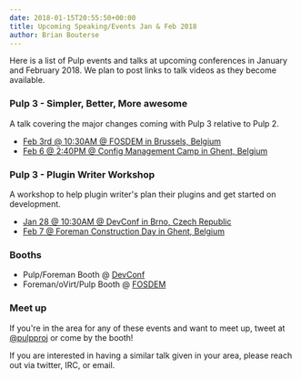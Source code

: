```yaml
---
date: 2018-01-15T20:55:50+00:00
title: Upcoming Speaking/Events Jan & Feb 2018
author: Brian Bouterse
---
```

<!-- more -->
Here is a list of Pulp events and talks at upcoming conferences in January and February 2018. We
plan to post links to talk videos as they become available.

### Pulp 3 - Simpler, Better, More awesome
A talk covering the major changes coming with Pulp 3 relative to Pulp 2.

* [Feb 3rd @ 10:30AM @ FOSDEM in Brussels, Belgium](https://fosdem.org/2018/schedule/event/pulp3/)
* [Feb 6 @ 2:40PM @ Config Management Camp in Ghent, Belgium](http://cfgmgmtcamp.eu/schedule/foreman/pulp3.html)

### Pulp 3 - Plugin Writer Workshop
A workshop to help plugin writer's plan their plugins and get started on development.

* [Jan 28 @ 10:30AM @ DevConf in Brno, Czech Republic](https://devconfcz2018.sched.com/event/DKpG/pulp-3-plugin-writing-workshop)
* [Feb 7 @ Foreman Construction Day in Ghent, Belgium](http://cfgmgmtcamp.eu/fringe.html#foreman)

### Booths

* Pulp/Foreman Booth @ [DevConf](https://devconf.cz/)
* Foreman/oVirt/Pulp Booth @ [FOSDEM](https://fosdem.org/2018/)


### Meet up

If you're in the area for any of these events and want to meet up, tweet at
[@pulpproj](https://twitter.com/pulpproj) or come by the booth!

If you are interested in having a similar talk given in your area, please reach out via twitter,
IRC, or email.